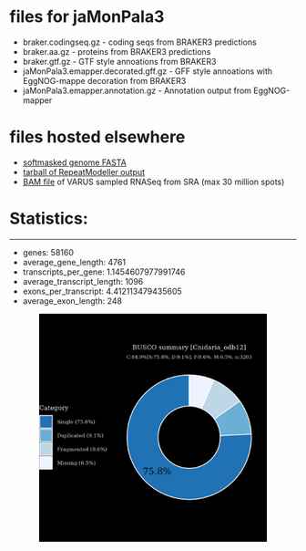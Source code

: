 # files for jaMonPala3

* braker.codingseq.gz - coding seqs from BRAKER3 predictions
* braker.aa.gz - proteins from BRAKER3 predictions
* braker.gtf.gz - GTF style annoations from BRAKER3
* jaMonPala3.emapper.decorated.gff.gz - GFF style annoations with EggNOG-mappe decoration from BRAKER3
* jaMonPala3.emapper.annotation.gz - Annotation output from EggNOG-mapper

# files hosted elsewhere
* [softmasked genome FASTA](https://asg_hubs.cog.sanger.ac.uk/jaMonPala3/jaMonPala3.fa.masked)
* [tarball of RepeatModeller output](https://asg_hubs.cog.sanger.ac.uk/jaMonPala3/jaMonPala3.tar.xz)
* [BAM file](https://asg_hubs.cog.sanger.ac.uk/jaMonPala3/VARUS_modified.bam) of VARUS sampled RNASeq from SRA (max 30 million spots)

# Statistics:

---
 * genes: 58160
 * average_gene_length: 4761
 * transcripts_per_gene: 1.1454607977991746
 * average_transcript_length: 1096
 * exons_per_transcript: 4.412113479435605
 * average_exon_length: 248


<div style="text-align: center;">
  <img src="jaMonPala3_busco.jpeg" alt="Plot of BUSCO results" width="400"/>
</div>

